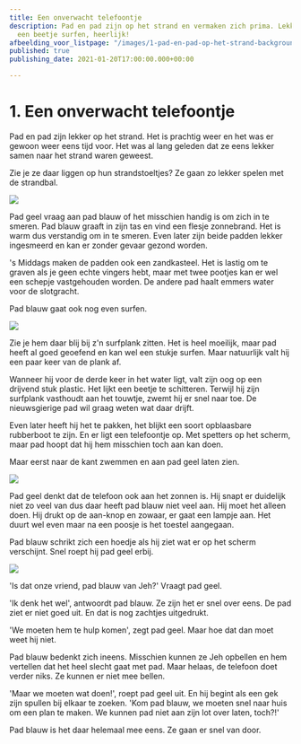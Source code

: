 ```yaml
---
title: Een onverwacht telefoontje
description: Pad en pad zijn op het strand en vermaken zich prima. Lekker zonnen,
  een beetje surfen, heerlijk!
afbeelding_voor_listpage: "/images/1-pad-en-pad-op-het-strand-background-3a.jpg"
published: true
publishing_date: 2021-01-20T17:00:00.000+00:00

---
```

# 1. Een onverwacht telefoontje

Pad en pad zijn lekker op het strand. Het is prachtig weer en het was er gewoon weer eens tijd voor. Het was al lang geleden dat ze eens lekker samen naar het strand waren geweest.

Zie je ze daar liggen op hun strandstoeltjes? Ze gaan zo lekker spelen met de strandbal.

![](/images/1-pad-en-pad-op-het-strand-background-3a.jpg)

Pad geel vraag aan pad blauw of het misschien handig is om zich in te smeren. Pad blauw graaft in zijn tas en vind een flesje zonnebrand. Het is warm dus verstandig om in te smeren. Even later zijn beide padden lekker ingesmeerd en kan er zonder gevaar gezond worden.

's Middags maken de padden ook een zandkasteel. Het is lastig om te graven als je geen echte vingers hebt, maar met twee pootjes kan er wel een schepje vastgehouden worden. De andere pad haalt emmers water voor de slotgracht.

Pad blauw gaat ook nog even surfen.

![](/images/2-pad-surft-a.jpg)

Zie je hem daar blij bij z'n surfplank zitten. Het is heel moeilijk, maar pad heeft al goed geoefend en kan wel een stukje surfen. Maar natuurlijk valt hij een paar keer van de plank af.

Wanneer hij voor de derde keer in het water ligt, valt zijn oog op een drijvend stuk plastic. Het lijkt een beetje te schitteren. Terwijl hij zijn surfplank vasthoudt aan het touwtje, zwemt hij er snel naar toe. De nieuwsgierige pad wil graag weten wat daar drijft.

Even later heeft hij het te pakken, het blijkt een soort opblaasbare rubberboot te zijn. En er ligt een telefoontje op. Met spetters op het scherm, maar pad hoopt dat hij hem misschien toch aan kan doen.

Maar eerst naar de kant zwemmen en aan pad geel laten zien.

![](/images/3-pad-en-pad-vinden-een-telefoon-a.jpg)

Pad geel denkt dat de telefoon ook aan het zonnen is. Hij snapt er duidelijk niet zo veel van dus daar heeft pad blauw niet veel aan. Hij moet het alleen doen. Hij drukt op de aan-knop en zowaar, er gaat een lampje aan. Het duurt wel even maar na een poosje is het toestel aangegaan.

Pad blauw schrikt zich een hoedje als hij ziet wat er op het scherm verschijnt. Snel roept hij pad geel erbij.

![](/images/4-de-telefoon-a.jpg)

'Is dat onze vriend, pad blauw van Jeh?' Vraagt pad geel.

'Ik denk het wel', antwoordt pad blauw. Ze zijn het er snel over eens. De pad ziet er niet goed uit. En dat is nog zachtjes uitgedrukt.

'We moeten hem te hulp komen', zegt pad geel. Maar hoe dat dan moet weet hij niet.

Pad blauw bedenkt zich ineens. Misschien kunnen ze Jeh opbellen en hem vertellen dat het heel slecht gaat met pad. Maar helaas, de telefoon doet verder niks. Ze kunnen er niet mee bellen.

'Maar we moeten wat doen!', roept pad geel uit. En hij begint als een gek zijn spullen bij elkaar te zoeken. 'Kom pad blauw, we moeten snel naar huis om een plan te maken. We kunnen pad niet aan zijn lot over laten, toch?!'

Pad blauw is het daar helemaal mee eens. Ze gaan er snel van door.